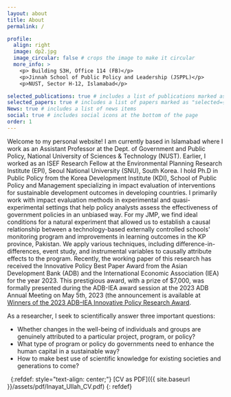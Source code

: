 ```yaml
---
layout: about
title: About
permalink: /

profile:
  align: right
  image: dp2.jpg
  image_circular: false # crops the image to make it circular
  more_info: >
    <p> Building S3H, Office 114 (FB)</p>
    <p>Jinnah School of Public Policy and Leadership (JSPPL)</p>
    <p>NUST, Sector H-12, Islamabad</p>

selected_publications: true # includes a list of publications marked as "selected={true}"
selected_papers: true # includes a list of papers marked as "selected={true}"
News: true # includes a list of news items
social: true # includes social icons at the bottom of the page
order: 1
---
```


Welcome to my personal website!
I am currently based in Islamabad where I work as an Assistant Professor at the Dept. of Government and Public Policy, National University of Sciences & Technology (NUST). Earlier, I worked as an ISEF Research Fellow at the Environmental Planning Research Institute (EPI), Seoul National University (SNU), South Korea. I hold Ph.D in Public Policy from the Korea Development Institute (KDI), School of Public Policy and Management specializing in impact evaluation of interventions for sustainable development outcomes in developing countries.
I primarily work with impact evaluation methods in experimental and quasi-experimental settings that help policy analysts assess the effectiveness of government policies in an unbiased way. For my JMP, we find ideal conditions for a natural experiment that allowed us to establish a causal relationship between a technology-based externally controlled schools' monitoring program and improvements in learning outcomes in the KP province, Pakistan. We apply various techniques, including difference-in-differences, event study, and instrumental variables to causally attribute effects to the program. Recently, the working paper of this research has received the Innovative Policy Best Paper Award from the Asian Development Bank (ADB) and the International Economic Association (IEA) for the year 2023. This prestigious award, with a prize of $7,000, was formally presented during the ADB-IEA award session at the 2023 ADB Annual Meeting on May 5th, 2023 (the announcement is available at <a href="https://events.development.asia/learning-events/winners-2023-adb-iea-innovative-policy-research-award"> Winners of the 2023 ADB–IEA Innovative Policy Research Award</a>.

As a researcher, I seek to scientifically answer three important questions:

- Whether changes in the well-being of individuals and groups are genuinely attributed to a particular project, program, or policy?
- What type of program or policy do governments need to enhance the human capital in a sustainable way?
- How to make best use of scientific knowledge for existing societies and generations to come?

&nbsp;
{:refdef: style="text-align: center;"}
[CV as PDF]({{ site.baseurl }}/assets/pdf/Inayat_Ullah_CV.pdf)
{: refdef}
&nbsp;
